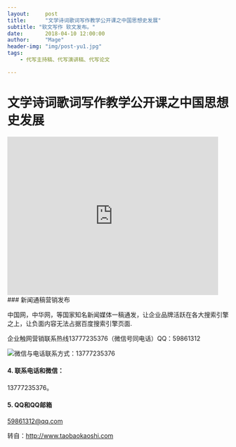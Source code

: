 ```yaml
---
layout:     post
title:      "文学诗词歌词写作教学公开课之中国思想史发展"
subtitle: "软文写作 软文发布。"
date:       2018-04-10 12:00:00
author:     "Mage"
header-img: "img/post-yu1.jpg"
tags:
    - 代写主持稿、代写演讲稿、代写论文

---
```


# 文学诗词歌词写作教学公开课之中国思想史发展

<iframe width="480" height="360" src="https://www.youtube.com/embed/FLUljCn71EY" frameborder="0" allow="accelerometer; autoplay; encrypted-media; gyroscope; picture-in-picture" allowfullscreen></iframe>
### 新闻通稿营销发布

中国网，中华网，等国家知名新闻媒体一稿通发，让企业品牌活跃在各大搜索引擎之上，让负面内容无法占据百度搜索引擎页面.

企业触网营销联系热线13777235376（微信号同电话）QQ：59861312

![微信与电话联系方式：13777235376](/img/xiezuo.jpg)

#### 4. 联系电话和微信：

13777235376。

#### 5. QQ和QQ邮箱

59861312@qq.com

转自：http://www.taobaokaoshi.com
